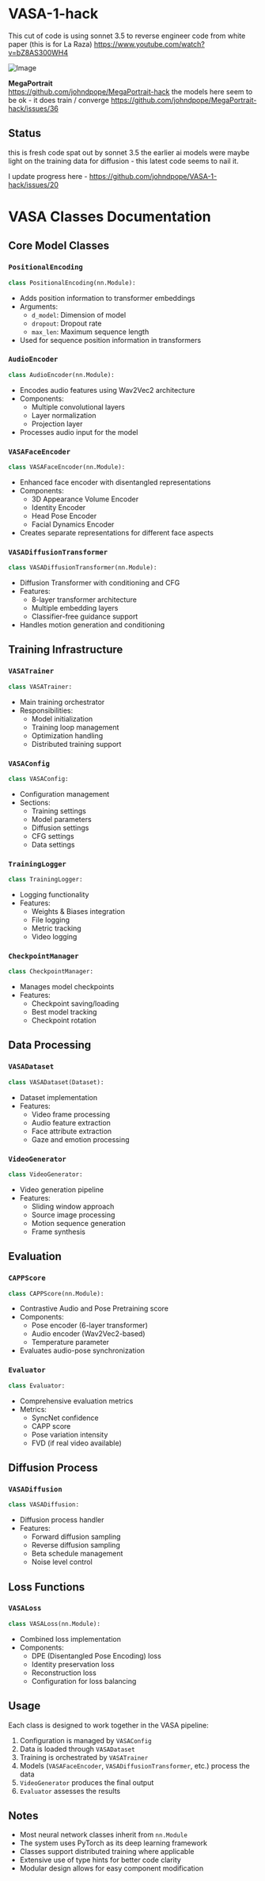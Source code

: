 # VASA-1-hack
This cut of code is using sonnet 3.5 to reverse engineer code from white paper 
(this is for La Raza)
https://www.youtube.com/watch?v=bZ8AS300WH4

![Image](pipeline_.jpg)


**MegaPortrait**  
https://github.com/johndpope/MegaPortrait-hack
the models here seem to be ok -  it does train / converge
https://github.com/johndpope/MegaPortrait-hack/issues/36


## Status
this is fresh code spat out by sonnet 3.5 
the earlier ai models were maybe light on the training data for diffusion - 
this latest code seems to nail it.

I update progress here - https://github.com/johndpope/VASA-1-hack/issues/20




# VASA Classes Documentation

## Core Model Classes

### `PositionalEncoding`
```python
class PositionalEncoding(nn.Module):
```
- Adds position information to transformer embeddings
- Arguments:
  - `d_model`: Dimension of model
  - `dropout`: Dropout rate
  - `max_len`: Maximum sequence length
- Used for sequence position information in transformers

### `AudioEncoder`
```python
class AudioEncoder(nn.Module):
```
- Encodes audio features using Wav2Vec2 architecture
- Components:
  - Multiple convolutional layers
  - Layer normalization
  - Projection layer
- Processes audio input for the model

### `VASAFaceEncoder`
```python
class VASAFaceEncoder(nn.Module):
```
- Enhanced face encoder with disentangled representations
- Components:
  - 3D Appearance Volume Encoder
  - Identity Encoder
  - Head Pose Encoder
  - Facial Dynamics Encoder
- Creates separate representations for different face aspects

### `VASADiffusionTransformer`
```python
class VASADiffusionTransformer(nn.Module):
```
- Diffusion Transformer with conditioning and CFG
- Features:
  - 8-layer transformer architecture
  - Multiple embedding layers
  - Classifier-free guidance support
- Handles motion generation and conditioning

## Training Infrastructure

### `VASATrainer`
```python
class VASATrainer:
```
- Main training orchestrator
- Responsibilities:
  - Model initialization
  - Training loop management
  - Optimization handling
  - Distributed training support

### `VASAConfig`
```python
class VASAConfig:
```
- Configuration management
- Sections:
  - Training settings
  - Model parameters
  - Diffusion settings
  - CFG settings
  - Data settings

### `TrainingLogger`
```python
class TrainingLogger:
```
- Logging functionality
- Features:
  - Weights & Biases integration
  - File logging
  - Metric tracking
  - Video logging

### `CheckpointManager`
```python
class CheckpointManager:
```
- Manages model checkpoints
- Features:
  - Checkpoint saving/loading
  - Best model tracking
  - Checkpoint rotation

## Data Processing

### `VASADataset`
```python
class VASADataset(Dataset):
```
- Dataset implementation
- Features:
  - Video frame processing
  - Audio feature extraction
  - Face attribute extraction
  - Gaze and emotion processing

### `VideoGenerator`
```python
class VideoGenerator:
```
- Video generation pipeline
- Features:
  - Sliding window approach
  - Source image processing
  - Motion sequence generation
  - Frame synthesis

## Evaluation

### `CAPPScore`
```python
class CAPPScore(nn.Module):
```
- Contrastive Audio and Pose Pretraining score
- Components:
  - Pose encoder (6-layer transformer)
  - Audio encoder (Wav2Vec2-based)
  - Temperature parameter
- Evaluates audio-pose synchronization

### `Evaluator`
```python
class Evaluator:
```
- Comprehensive evaluation metrics
- Metrics:
  - SyncNet confidence
  - CAPP score
  - Pose variation intensity
  - FVD (if real video available)

## Diffusion Process

### `VASADiffusion`
```python
class VASADiffusion:
```
- Diffusion process handler
- Features:
  - Forward diffusion sampling
  - Reverse diffusion sampling
  - Beta schedule management
  - Noise level control

## Loss Functions

### `VASALoss`
```python
class VASALoss(nn.Module):
```
- Combined loss implementation
- Components:
  - DPE (Disentangled Pose Encoding) loss
  - Identity preservation loss
  - Reconstruction loss
  - Configuration for loss balancing

## Usage

Each class is designed to work together in the VASA pipeline:

1. Configuration is managed by `VASAConfig`
2. Data is loaded through `VASADataset`
3. Training is orchestrated by `VASATrainer`
4. Models (`VASAFaceEncoder`, `VASADiffusionTransformer`, etc.) process the data
5. `VideoGenerator` produces the final output
6. `Evaluator` assesses the results

## Notes

- Most neural network classes inherit from `nn.Module`
- The system uses PyTorch as its deep learning framework
- Classes support distributed training where applicable
- Extensive use of type hints for better code clarity
- Modular design allows for easy component modification

